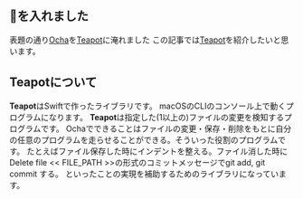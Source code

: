 
## 🍵を入れました
表題の通り[Ocha](https://github.com/bannzai/ocha)を[Teapot](https://github.com/bannzai/teapot)に淹れました
この記事では[Teapot](https://github.com/bannzai/teapot)を紹介したいと思います。

## Teapotについて
**Teapot**はSwiftで作ったライブラリです。 macOSのCLIのコンソール上で動くプログラムになります。 **Teapot**は指定した(1以上の)ファイルの変更を検知するプログラムです。 Ochaでできることはファイルの変更・保存・削除をもとに自分の任意のプログラムを走らせることができる。そういった役割のプログラムです。 たとえばファイル保存した時にインデントを整える。ファイル消した時に Delete file << FILE_PATH >>の形式のコミットメッセージでgit add, git commit する。 といったことの実現を補助するためのライブラリになっています。



